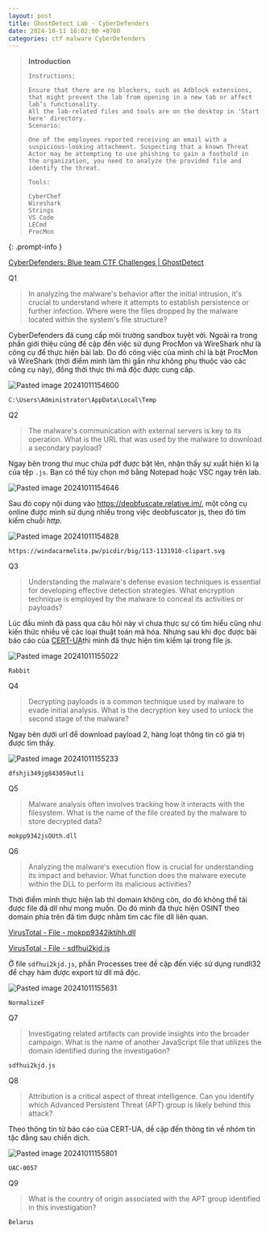 ```yaml
---
layout: post
title: GhostDetect Lab - CyberDefenders
date: 2024-10-11 16:02:00 +0700
categories: ctf malware CyberDefenders
---
```


>**Introduction**
>```
>Instructions:
>
>Ensure that there are no blockers, such as Adblock extensions, that might prevent the lab from opening in a new tab or affect lab’s functionality.
>All the lab-related files and tools are on the desktop in 'Start here' directory.
>Scenario:
>
>One of the employees reported receiving an email with a suspicious-looking attachment. Suspecting that a known Threat Actor may be attempting to use phishing to gain a foothold in the organization, you need to analyze the provided file and identify the threat.
>
>Tools:
>
>CyberChef
>Wireshark
>Strings
>VS Code
>LECmd
>ProcMon
>```
{: .prompt-info }

<a href="https://cyberdefenders.org/blueteam-ctf-challenges/ghostdetect/">CyberDefenders: Blue team CTF Challenges | GhostDetect</a>

Q1

>In analyzing the malware's behavior after the initial intrusion, it's crucial to understand where it attempts to establish persistence or further infection. Where were the files dropped by the malware located within the system's file structure?

CyberDefenders đã cung cấp môi trường sandbox tuyệt vời. Ngoài ra trong phần giới thiệu cũng đề cập đến việc sử dụng ProcMon và WireShark như là công cụ để thực hiện bài lab. Do đó công việc của mình chỉ là bật ProcMon và WireShark (thời điểm mình làm thì gần như không phụ thuộc vào các công cụ này), đồng thời thực thi mã độc được cung cấp.

![Pasted image 20241011154600](https://github.com/user-attachments/assets/cb183716-e1f5-4a90-a195-3d52abd8645c)

```
C:\Users\Administrator\AppData\Local\Temp
```

Q2

>The malware's communication with external servers is key to its operation. What is the URL that was used by the malware to download a secondary payload?

Ngay bên trong thư mục chứa pdf được bật lên, nhận thấy sự xuất hiện kì lạ của tệp `.js`. Bạn có thể tùy chọn mở bằng Notepad hoặc VSC ngay trên lab. 

![Pasted image 20241011154646](https://github.com/user-attachments/assets/00e2b7a6-ea92-4da3-b706-ff5e05b2f063)

Sau đó copy nội dung vào https://deobfuscate.relative.im/, một công cụ online được mình sử dụng nhiều trong việc deobfuscator js, theo đó tìm kiếm chuỗi *http*.

![Pasted image 20241011154828](https://github.com/user-attachments/assets/371ff3a8-73b6-4ad5-bdc1-ac0b41f7c473)

```
https://windacarmelita.pw/picdir/big/113-1131910-clipart.svg
```

Q3

>Understanding the malware's defense evasion techniques is essential for developing effective detection strategies. What encryption technique is employed by the malware to conceal its activities or payloads?

Lúc đầu mình đã pass qua câu hỏi này vì chưa thực sự có tìm hiểu cũng như kiến thức nhiều về các loại thuật toán mã hóa. Nhưng sau khi đọc được bài báo cáo của [CERT-UA](https://cert.gov.ua/article/5661411)thì mình đã thực hiện tìm kiếm lại trong file js.

![Pasted image 20241011155022](https://github.com/user-attachments/assets/0a5484f0-3af5-4fb8-9802-8913bbcab055)

```
Rabbit
```

Q4

>Decrypting payloads is a common technique used by malware to evade initial analysis. What is the decryption key used to unlock the second stage of the malware?

Ngay bên dưới url để download payload 2, hàng loạt thông tin có giá trị được tìm thấy.

![Pasted image 20241011155233](https://github.com/user-attachments/assets/5f373a20-e574-4dc9-a64e-8391387bd3b7)

```
dfshji349jg843059utli
```

Q5

>Malware analysis often involves tracking how it interacts with the filesystem. What is the name of the file created by the malware to store decrypted data?

```
mokpp9342jsOUth.dll
```

Q6

>Analyzing the malware's execution flow is crucial for understanding its impact and behavior. What function does the malware execute within the DLL to perform its malicious activities?

Thời điểm mình thực hiện lab thì domain không còn, do đó không thể tải được file đã dll như mong muốn. Do đó mình đã thực hiện OSINT theo domain phía trên đã tìm được nhằm tìm các file dll liên quan. 

[VirusTotal - File - mokpp9342jktihh.dll](https://www.virustotal.com/gui/file/1d7a2003ad66fb13e8ed71ec6e9e90f6314723ce4c723b9bfb8167d3ca19094f/community)

[VirusTotal - File - sdfhui2kjd.js](https://www.virustotal.com/gui/file/f3d8c34443457d32de3c2687619037015e12bd2222c0e457e8c79fda2906d424/community)

Ở file `sdfhui2kjd.js`, phần Processes tree đề cập đến việc sử dụng rundll32 để chạy hàm được export từ dll mã độc.

![Pasted image 20241011155631](https://github.com/user-attachments/assets/6551ed4f-9d0d-4637-97ba-bce668f6b641)

```
NormalizeF
```

Q7

>Investigating related artifacts can provide insights into the broader campaign. What is the name of another JavaScript file that utilizes the domain identified during the investigation?

```
sdfhui2kjd.js
```

Q8

>Attribution is a critical aspect of threat intelligence. Can you identify which Advanced Persistent Threat (APT) group is likely behind this attack?

Theo thông tin từ báo cáo của CERT-UA, dề cập đến thông tin về nhóm tin tặc đằng sau chiến dịch.

![Pasted image 20241011155801](https://github.com/user-attachments/assets/ce3abff2-684a-4c43-8aea-c4e01461bbd5)

```
UAC-0057
```

Q9

>What is the country of origin associated with the APT group identified in this investigation?

```
Belarus
```
